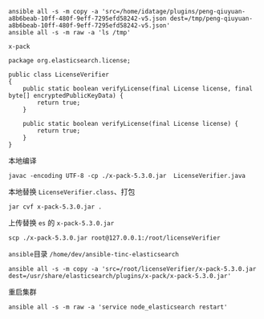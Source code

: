 ```
ansible all -s -m copy -a 'src=/home/idatage/plugins/peng-qiuyuan-a8b6beab-10ff-480f-9eff-7295efd58242-v5.json dest=/tmp/peng-qiuyuan-a8b6beab-10ff-480f-9eff-7295efd58242-v5.json'
ansible all -s -m raw -a 'ls /tmp'
```

`x-pack`

```
package org.elasticsearch.license;

public class LicenseVerifier
{
    public static boolean verifyLicense(final License license, final byte[] encryptedPublicKeyData) {
        return true;
    }

    public static boolean verifyLicense(final License license) {
        return true;
    }
}
```

本地编译

```
javac -encoding UTF-8 -cp ./x-pack-5.3.0.jar  LicenseVerifier.java
```

本地替换 `LicenseVerifier.class`、打包

```
jar cvf x-pack-5.3.0.jar .
```

上传替换 `es`  的 `x-pack-5.3.0.jar`

```
scp ./x-pack-5.3.0.jar root@127.0.0.1:/root/licenseVerifier
```

`ansible`目录 `/home/dev/ansible-tinc-elasticsearch`

```
ansible all -s -m copy -a 'src=/root/licenseVerifier/x-pack-5.3.0.jar dest=/usr/share/elasticsearch/plugins/x-pack/x-pack-5.3.0.jar'
```

重启集群

```
ansible all -s -m raw -a 'service node_elasticsearch restart'
```



